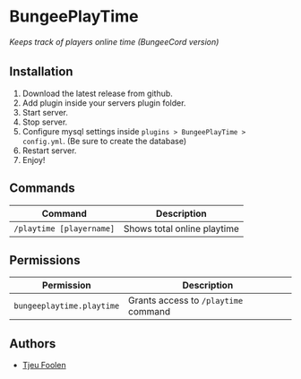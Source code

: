 # BungeePlayTime
###### Keeps track of players online time (BungeeCord version)

## Installation
1. Download the latest release from github.
2. Add plugin inside your servers plugin folder.
3. Start server.
4. Stop server.
5. Configure mysql settings inside `plugins > BungeePlayTime > config.yml`. (Be sure to create the database)
6. Restart server.
7. Enjoy!

## Commands
| Command                  | Description                 |
|--------------------------|-----------------------------|
| `/playtime [playername]` | Shows total online playtime |

## Permissions
| Permission                | Description                          |
|---------------------------|--------------------------------------|
| `bungeeplaytime.playtime` | Grants access to `/playtime` command |

## Authors
- [Tjeu Foolen](https://github.com/tjeufoolen/)
